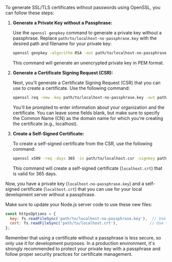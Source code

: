 To generate SSL/TLS certificates without passwords using OpenSSL, you can follow these steps:

1. **Generate a Private Key without a Passphrase:**
    
    Use the `openssl genpkey` command to generate a private key without a passphrase. Replace `path/to/localhost-no-passphrase.key` with the desired path and filename for your private key:
    
    ```bash
    openssl genpkey -algorithm RSA -out path/to/localhost-no-passphrase.key
    
    ```
    
    This command will generate an unencrypted private key in PEM format.
    
2. **Generate a Certificate Signing Request (CSR):**
    
    Next, you'll generate a Certificate Signing Request (CSR) that you can use to create a certificate. Use the following command:
    
    ```bash
    openssl req -new -key path/to/localhost-no-passphrase.key -out path/to/localhost.csr
    
    ```
    
    You'll be prompted to enter information about your organization and the certificate. You can leave some fields blank, but make sure to specify the Common Name (CN) as the domain name for which you're creating the certificate (e.g., localhost).
    
3. **Create a Self-Signed Certificate:**
    
    To create a self-signed certificate from the CSR, use the following command:
    
    ```bash
    openssl x509 -req -days 365 -in path/to/localhost.csr -signkey path/to/localhost-no-passphrase.key -out path/to/localhost.crt
    
    ```
    
    This command will create a self-signed certificate (`localhost.crt`) that is valid for 365 days.
    

Now, you have a private key (`localhost-no-passphrase.key`) and a self-signed certificate (`localhost.crt`) that you can use for your local development server without a passphrase.

Make sure to update your Node.js server code to use these new files:

```jsx
const httpsOptions = {
  key: fs.readFileSync('path/to/localhost-no-passphrase.key'),  // Use the new key without a passphrase
  cert: fs.readFileSync('path/to/localhost.crt'),              // Use the new certificate
};

```

Remember that using a certificate without a passphrase is less secure, so only use it for development purposes. In a production environment, it's strongly recommended to protect your private key with a passphrase and follow proper security practices for certificate management.
